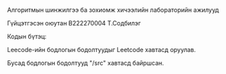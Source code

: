 Алгоритмын шинжилгээ ба зохиомж хичээлийн лабораторийн ажилууд

Гүйцэтгэсэн оюутан B222270004 Т.Содбилэг

Кодын бүтэц:

Leecode-ийн бодлогын бодолтуудыг Leetcode хавтасд оруулав.

Бусад бодлогын бодолтууд "/src" хавтасд байршсан.

